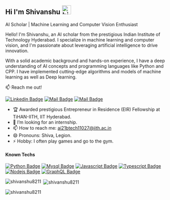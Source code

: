 ## Hi I'm Shivanshu <img src="https://user-images.githubusercontent.com/1303154/88677602-1635ba80-d120-11ea-84d8-d263ba5fc3c0.gif" width="28px" height="28px" alt="hi">

AI Scholar | Machine Learning and Computer Vision Enthusiast

Hello! I'm Shivanshu, an AI scholar from the prestigious Indian Institute of Technology Hyderabad. I specialize in machine learning and computer vision, and I'm passionate about leveraging artificial intelligence to drive innovation.

With a solid academic background and hands-on experience, I have a deep understanding of AI concepts and programming languages like Python and CPP. I have implemented cutting-edge algorithms and models of machine learning as well as Deep learning.

:mailbox: Reach me out!

[![Linkedin Badge](https://img.shields.io/badge/-Shivanshu-0e76a8?style=flat&labelColor=0e76a8&logo=linkedin&logoColor=white)](https://www.linkedin.com/in/shivanshu-033428269/) [![Mail Badge](https://img.shields.io/badge/-Instagram-e84393?style=flat&labelColor=e84393&logo=instagram&logoColor=white)](https://instagram.com/) [![Mail Badge](https://img.shields.io/badge/-ai21btech11027@gmail.com-c0392b?style=flat&labelColor=c0392b&logo=gmail&logoColor=white)](mailto:ai21btech11027@iith.ac.in)

<!-- TODO: Add last video link -->

- 🏆 Awarded prestigious Entrepreneur in Residence (EIR) Fellowship at TiHAN-IITH, IIT Hyderabad.
- 🤔 I’m looking for an internship.
- 📫 How to reach me: ai21btech11027@iith.ac.in
- 😄 Pronouns: Shiva, Legion.
- ⚡ Hobby: I often play games and go to the gym.

#### Known Techs

<!-- TODO: Make technologies links takes you to repositories -->

[![Python Badge](https://img.shields.io/badge/-Python-61DBFB?style=for-the-badge&labelColor=black&logo=python&logoColor=61DBFB)](#) [![Mysql Badge](https://img.shields.io/badge/-MySQL-61DB21?style=for-the-badge&labelColor=black&logo=mysql&logoColor=61DBFB)](#) [![Javascript Badge](https://img.shields.io/badge/-Javascript-F0DB4F?style=for-the-badge&labelColor=black&logo=javascript&logoColor=F0DB4F)](#) [![Typescript Badge](https://img.shields.io/badge/-Typescript-007acc?style=for-the-badge&labelColor=black&logo=typescript&logoColor=007acc)](#) [![Nodejs Badge](https://img.shields.io/badge/-Nodejs-3C873A?style=for-the-badge&labelColor=black&logo=node.js&logoColor=3C873A)](#) [![GraphQL Badge](https://img.shields.io/badge/-GraphQl-e535ab?style=for-the-badge&labelColor=black&logo=node.js&logoColor=e535ab)](#)

<p><img align="left" src="https://github-readme-stats.vercel.app/api/top-langs?username=shivanshu8211&show_icons=true&locale=en&layout=compact" alt="shivanshu8211" /></p>

<p>&nbsp;<img align="center" src="https://github-readme-stats.vercel.app/api?username=shivanshu8211&show_icons=true&locale=en" alt="shivanshu8211" /></p>

<p><img align="center" src="https://github-readme-streak-stats.herokuapp.com/?user=shivanshu8211&" alt="shivanshu8211" /></p>
